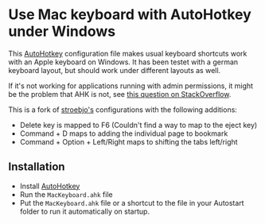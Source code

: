 Use Mac keyboard with AutoHotkey under Windows
==============================================

This [AutoHotkey](https://www.autohotkey.com/) configuration file makes usual keyboard shortcuts work with an Apple keyboard on Windows. It has been testet with a german keyboard layout, but should work under different layouts as well.

If it's not working for applications running with admin permissions, it might be the problem that AHK is not, see [this question on StackOverflow](https://stackoverflow.com/a/8457852/723769).

This is a fork of [stroebjo's](https://github.com/stroebjo/autohotkey-windows-mac-keyboard) configurations with the following additions: 


- Delete key is mapped to F6 (Couldn't find a way to map to the eject key) 
- Command + D maps to adding the individual page to bookmark 
- Command + Option + Left/Right maps to shifting the tabs left/right

Installation
------------

- Install [AutoHotkey](https://www.autohotkey.com/) 
- Run the `MacKeyboard.ahk` file
- Put the `MacKeyboard.ahk` file or a shortcut to the file in your Autostart folder to run it automatically on startup.
